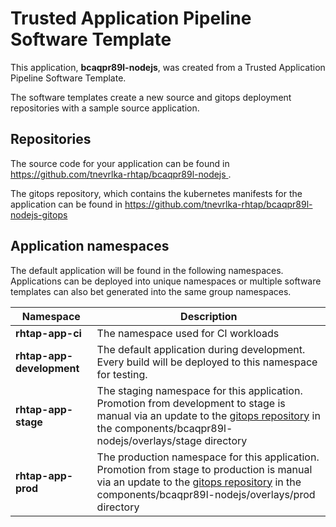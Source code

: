 # Trusted Application Pipeline Software Template

This application, **bcaqpr89l-nodejs**, was created from a Trusted Application Pipeline Software Template.

The software templates create a new source and gitops deployment repositories with a sample source application. 

## Repositories

The source code for your application can be found in [https://github.com/tnevrlka-rhtap/bcaqpr89l-nodejs ](https://github.com/tnevrlka-rhtap/bcaqpr89l-nodejs ).
 
The gitops repository, which contains the kubernetes manifests for the application can be found in 
[https://github.com/tnevrlka-rhtap/bcaqpr89l-nodejs-gitops ](https://github.com/tnevrlka-rhtap/bcaqpr89l-nodejs-gitops ) 

## Application namespaces 

The default application will be found in the following namespaces. Applications can be deployed into unique namespaces or multiple software templates can also bet generated into the same group namespaces.  

|  Namespace   |  Description   |  
| -------- | -------- |
| **rhtap-app-ci** | The namespace used for CI workloads |
| **rhtap-app-development** | The default application during development. Every build will be deployed to this namespace for testing. |
| **rhtap-app-stage** | The staging namespace for this application. Promotion from development to stage is manual via an update to the [gitops repository](https://github.com/tnevrlka-rhtap/bcaqpr89l-nodejs-gitops ) in the components/bcaqpr89l-nodejs/overlays/stage directory |
| **rhtap-app-prod** | The production namespace for this application. Promotion from stage to production is manual via an update to the [gitops repository](https://github.com/tnevrlka-rhtap/bcaqpr89l-nodejs-gitops ) in the components/bcaqpr89l-nodejs/overlays/prod directory |